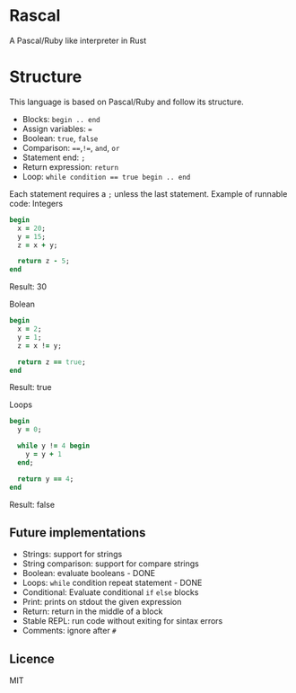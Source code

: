 # Rascal
A Pascal/Ruby like interpreter in Rust

# Structure
This language is based on Pascal/Ruby and follow its structure.

  * Blocks: `begin .. end`
  * Assign variables: `=`
  * Boolean: `true`, `false`
  * Comparison: `==`,`!=`, `and`, `or`
  * Statement end: `;`
  * Return expression: `return`
  * Loop: `while condition == true begin .. end`

Each statement requires a `;` unless the last statement. Example of runnable code:
Integers
```ruby
begin
  x = 20;
  y = 15;
  z = x + y;

  return z - 5;
end
```
Result: 30

Bolean
```ruby
begin
  x = 2;
  y = 1;
  z = x != y;

  return z == true;
end
```
Result: true

Loops
```ruby
begin
  y = 0;

  while y != 4 begin
    y = y + 1
  end;

  return y == 4;
end
```
Result: false

## Future implementations
  * Strings: support for strings
  * String comparison: support for compare strings
  * Boolean: evaluate booleans - DONE
  * Loops: `while` condition repeat statement - DONE
  * Conditional: Evaluate conditional `if` `else` blocks
  * Print: prints on stdout the given expression
  * Return: return in the middle of a block
  * Stable REPL: run code without exiting for sintax errors
  * Comments: ignore after `#`

## Licence
MIT
